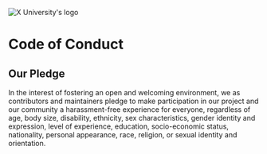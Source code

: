 ![X University's logo](https://iili.io/JEMl1un.md.png)
# Code of Conduct
## Our Pledge
In the interest of fostering an open and welcoming environment, we as
contributors and maintainers pledge to make participation in our project
and our community a harassment-free experience for everyone, regardless of
age, body size, disability, ethnicity, sex characteristics, gender identity
and expression, level of experience, education, socio-economic status, nationality, 
personal appearance, race, religion, or sexual identity and orientation.